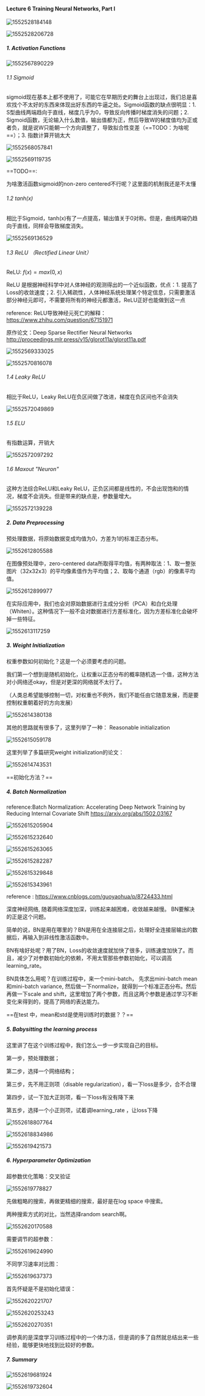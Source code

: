 #### Lecture 6 Training Neural Networks, Part I

![1552528184148](assets/1552528184148.png)

![1552528206728](assets/1552528206728.png)

#####  1. Activation Functions

![1552567890229](assets/1552567890229.png)

###### 1.1 Sigmoid

sigmoid现在基本上都不使用了，可能它在早期历史的舞台上出现过，我们总是喜欢找个不太好的东西来体现出好东西的牛逼之处。Sigmoid函数的缺点很明显：1. S型曲线两端趋向于直线，梯度几乎为0，导致反向传播时梯度消失的问题；2. Sigmoid函数，无论输入什么数值，输出值都为正，然后导致W的梯度值均为正或者负，就是说W只能朝一个方向调整了，导致拟合性变差（==TODO：为啥呢==）；3. 指数计算开销太大

![1552568057841](assets/1552568057841.png)

![1552569119735](assets/1552569119735.png)

==TODO==:

为啥激活函数sigmoid的non-zero centered不行呢？这里面的机制我还是不太懂

###### 1.2 tanh(x)

相比于Sigmoid，tanh(x)有了一点提高，输出值关于0对称。但是，曲线两端仍趋向于直线，同样会导致梯度消失。

![1552569136529](assets/1552569136529.png)

###### 1.3 ReLU （Rectified Linear Unit）

ReLU: $f(x) = max(0,x)​$

ReLU 是根据神经科学中对人体神经的观测得出的一个近似函数，优点：1. 提高了Loss的收敛速度；2. 引入稀疏性，人体神经系统处理某个特定信息，只需要激活部分神经元即可，不需要将所有的神经元都激活，ReLU正好也能做到这一点

reference: ReLU导致神经元死亡的解释：https://www.zhihu.com/question/67151971

原作论文：Deep Sparse Rectifier Neural Networks http://proceedings.mlr.press/v15/glorot11a/glorot11a.pdf

![1552569333025](assets/1552569333025.png)

![1552570816078](assets/1552570816078.png)

###### 1.4 Leaky ReLU

相比于ReLU，Leaky ReLU在负区间做了改进，梯度在负区间也不会消失

![1552572049869](assets/1552572049869.png)

###### 1.5 ELU 

有指数运算，开销大

![1552572097292](assets/1552572097292.png)

######  1.6 Maxout "Neuron"

这种方法综合ReLU和Leaky ReLU，正负区间都是线性的，不会出现饱和的情况，梯度不会消失。但是带来的缺点是，参数量增大。

![1552572139228](assets/1552572139228.png)



##### 2. Data Preprocessing

预处理数据，将原始数据变成均值为0，方差为1的标准正态分布。

![1552612805588](assets/1552612805588.png)



在图像预处理中，zero-centered data所取得平均值，有两种取法：1、取一整张图片（32x32x3）的平均像素值作为平均值；2、取每个通道（rgb）的像素平均值。

![1552612899977](assets/1552612899977.png)

在实际应用中，我们也会对原始数据进行主成分分析（PCA）和白化处理（Whiten）。这种情况下一般不会对数据进行方差标准化，因为方差标准化会破坏掉一些特征。

![1552613117259](assets/1552613117259.png)

#####  3. Weight Initialization

权重参数如何初始化？这是一个必须要考虑的问题。

我们第一个想到是随机初始化，让权重以正态分布的概率随机选一个值，这种方法对小网络还okay，但是对更深的网络就不太行了。

（人类总希望能够控制一切，对权重也不例外，我们不能任由它随意发展，而是要控制权重朝着好的方向发展）

![1552614380138](assets/1552614380138.png)

其他的思路就有很多了，这里列举了一种： Reasonable initialization

![1552615059178](assets/1552615059178.png)

这里列举了多篇研究weight initialization的论文：

![1552614743531](assets/1552614743531.png)

==初始化方法？==

##### 4. Batch Normalization

reference:Batch Normalization: Accelerating Deep Network Training by Reducing Internal Covariate Shift   https://arxiv.org/abs/1502.03167

![1552615205904](assets/1552615205904.png)

![1552615232640](assets/1552615232640.png)

![1552615263065](assets/1552615263065.png)

![1552615282287](assets/1552615282287.png)

![1552615329848](assets/1552615329848.png)

![1552615343961](assets/1552615343961.png)

reference : https://www.cnblogs.com/guoyaohua/p/8724433.html

深度神经网络, 随着网络深度加深，训练起来越困难，收敛越来越慢。 BN要解决的正是这个问题。

简单的说，BN是用在哪里的？BN是用在全连接层之后，处理好全连接层输出的数据后，再输入到非线性激活函数中。

BN有啥好处呢？用了BN，Loss的收敛速度就加快了很多，训练速度加快了。而且，减少了对参数初始化的依赖，不用太管那些参数初始化，可以调高learning_rate。

BN具体怎么用呢？在训练过程中，来一个mini-batch， 先求出mini-batch mean 和mini-batch variance, 然后做一下normalize，就得到一个标准正态分布。然后再做一下scale and shift，这里增加了两个参数，而且这两个参数是通过学习不断变化来得到的，提高了网络的表达能力。

==在test 中，mean和std是使用训练时的数据？？==

##### 5. Babysitting the learning process

这里讲了在这个训练过程中，我们怎么一步一步实现自己的目标。

第一步，预处理数据；

第二步，选择一个网络结构；

第三步，先不用正则项（disable regularization），看一下loss是多少，合不合理

第四步，试一下加大正则项，看一下loss有没有降下来

第五步，选择一个小正则项，试着调learning_rate ，让loss下降

![1552618807764](assets/1552618807764.png)

![1552618834986](assets/1552618834986.png)

![1552619421573](assets/1552619421573.png)

##### 6. Hyperparameter Optimization

超参数优化策略：交叉验证

![1552619778827](assets/1552619778827.png)

先做粗略的搜索，再做更精细的搜索，最好是在log space 中搜索。

两种搜索方式的对比，当然选择random search啊。

![1552620170588](assets/1552620170588.png)

需要调节的超参数：

![1552619624990](assets/1552619624990.png)

不同学习速率对比图：

![1552619637373](assets/1552619637373.png)

首先怀疑是不是初始化错误：

![1552620221707](assets/1552620221707.png)

![1552620253243](assets/1552620253243.png)

![1552620270351](assets/1552620270351.png)

调参真的是深度学习训练过程中的一个体力活，但是调的多了自然就总结出来一些经验，能够更快地找到比较好的参数。

##### 7. Summary 

![1552619681924](assets/1552619681924.png)

![1552619732604](assets/1552619732604.png)